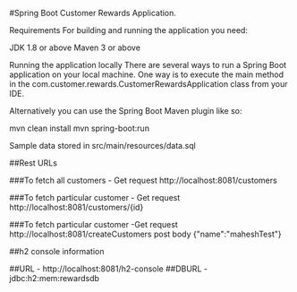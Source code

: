 #Spring Boot Customer Rewards Application.

Requirements
For building and running the application you need:

JDK 1.8 or above
Maven 3 or above

Running the application locally
There are several ways to run a Spring Boot application on your local machine. One way is to execute the main method in the com.customer.rewards.CustomerRewardsApplication class from your IDE.

Alternatively you can use the Spring Boot Maven plugin like so:

mvn clean install
mvn spring-boot:run

Sample data stored in src/main/resources/data.sql

##Rest URLs

###To fetch all customers - Get request http://localhost:8081/customers

###To fetch particular customer - Get request http://localhost:8081/customers/{id}

###To fetch particular customer -Get request http://localhost:8081/createCustomers post body {"name":"maheshTest"}

##h2 console information

##URL - http://localhost:8081/h2-console
##DBURL - jdbc:h2:mem:rewardsdb


